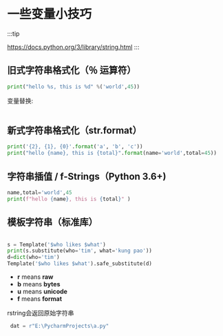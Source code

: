 # 一些变量小技巧

:::tip

<https://docs.python.org/3/library/string.html>
:::

## 旧式字符串格式化（％ 运算符）

```python
print("hello %s, this is %d" %('world',45))
```

变量替换:  

```python

```

## 新式字符串格式化（str.format）

```python
print('{2}, {1}, {0}'.format('a', 'b', 'c'))
print("hello {name}, this is {total}".format(name='world',total=45))
```

## 字符串插值 / f-Strings（Python 3.6+)

```python
name,total='world',45
print(f"hello {name}, this is {total}" )
```

## 模板字符串（标准库）

```python

s = Template('$who likes $what')
print(s.substitute(who='tim', what='kung pao'))
d=dict(who='tim')
Template('$who likes $what').safe_substitute(d)
```
- **r** means **raw**
- **b** means **bytes**
- **u** means **unicode**
- **f** means **format**

rstring会返回原始字符串
```python
 dat = r"E:\PycharmProjects\a.py"
```